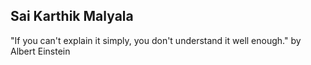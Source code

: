 ## Sai Karthik Malyala
"If you can't explain it simply, you don't understand it well enough." by Albert Einstein
